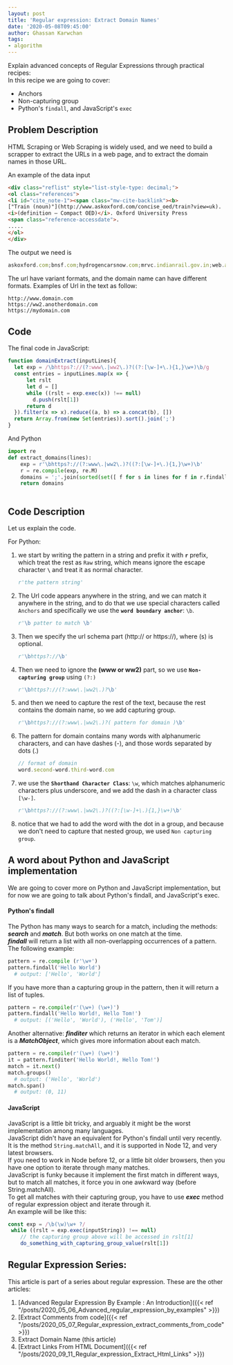 ```yaml
---
layout: post
title: 'Regular expression: Extract Domain Names'
date: '2020-05-08T09:45:00'
author: Ghassan Karwchan
tags:
- algorithm
---
```



Explain advanced concepts of Regular Expressions through practical recipes:  
In this recipe we are going to cover:

* Anchors
* Non-capturing group
* Python's `findall`, and JavaScript's `exec`

<!--more-->

## Problem Description

HTML Scraping or Web Scraping is widely used, and we need to build a scrapper to extract the URLs in a web page, and to extract the domain names in those URL.  

An example of the data input

```html
<div class="reflist" style="list-style-type: decimal;">
<ol class="references">
<li id="cite_note-1"><span class="mw-cite-backlink"><b> 
["Train (noun)"](http://www.askoxford.com/concise_oed/train?view=uk). 
<i>(definition – Compact OED)</i>. Oxford University Press
<span class="reference-accessdate">. 
.....
</ol>
</div>
```
The output we need is

```JavaScript
askoxford.com;bnsf.com;hydrogencarsnow.com;mrvc.indianrail.gov.in;web.archive.org
```

The url have variant formats, and the domain name can have different formats. Examples of Url in the text as follow:

```code
http://www.domain.com
https://ww2.anotherdomain.com
https://mydomain.com
```


## Code

The final code in JavaScript:

```javascript
function domainExtract(inputLines){
  let exp = /\bhttps?://(?:www\.|ww2\.)?((?:[\w-]+\.){1,}\w+)\b/g
  const entries = inputLines.map(x => {
      let rslt
      let d = []
      while ((rslt = exp.exec(x)) !== null)
        d.push(rslt[1])
      return d
  }).filter(x => x).reduce((a, b) => a.concat(b), [])
  return Array.from(new Set(entries)).sort().join(';')
}
```

And Python

```python
import re
def extract_domains(lines):
    exp = r'\bhttps?://(?:www\.|ww2\.)?((?:[\w-]+\.){1,}\w+)\b'
    r = re.compile(exp, re.M)
    domains = ';'.join(sorted(set([ f for s in lines for f in r.findall(s) ])))
    return domains
    
```

## Code Description

Let us explain the code.  
  
For Python:  


1. we start by writing the pattern in a string and prefix it with **`r`** prefix, which treat the rest as `Raw` string, which means ignore the escape character **`\`** and treat it as normal character.
    ```python
    r'the pattern string'
    ```
2. The Url code appears anywhere in the string, and we can match it anywhere in the string, and to do that we use special characters called `Anchors` and specifically we use the **`word boundary anchor`**: `\b`.
    ```python
    r'\b patter to match \b'
    ```
3. Then we specify the url schema part (http:// or https://), where (s) is optional.
    ```python
    r'\bhttps?://\b'
    ```
4. Then we need to ignore the **(www or ww2)** part, so we use **`Non-capturing group`** using `(?:)`
    ```python
    r'\bhttps?://(?:www\.|ww2\.)?\b'
    ```
5. and then we need to capture the rest of the text, because the rest contains the domain name, so we add capturing group.  
    ```python
    r'\bhttps?://(?:www\.|ww2\.)?( pattern for domain )\b'
    ```
6. The pattern for domain contains many words with alphanumeric characters, and can have dashes (-), and those words separated by dots (.)
    ```javascript
    // format of domain
    word.second-word.third-word.com
    ```
7. we use the **`Shorthand Character Class`**: `\w`, which matches alphanumeric characters plus underscore, and we add the dash in a character class `[\w-]`.  
    ```python
    r'\bhttps?://(?:www\.|ww2\.)?((?:[\w-]+\.){1,}\w+)\b'
    ```
8. notice that we had to add the word with the dot in a group, and because we don't need to capture that nested group, we used `Non capturing group`.

## A word about Python and JavaScript implementation

We are going to cover more on Python and JavaScript implementation, but for now we are going to talk about Python's findall, and JavaScript's exec.  

#### Python's findall

The Python has many ways to search for a match, including the methods: __*search*__ and __*match*__. But both works on one match at the time.  
*__findall__* will return a list with all non-overlapping occurrences of a pattern.  
The following example:

```python
pattern = re.compile (r'\w+')
pattern.findall('Hello World')
  # output: ['Hello', 'World']
```

If you have more than a capturing group in the pattern, then it will return a list of tuples.

```python
pattern = re.compile(r'(\w+) (\w+)')
pattern.findall('Hello World!, Hello Tom!')
  # output: [('Hello', 'World'), ('Hello', 'Tom')]
```

Another alternative: *__finditer__* which returns an iterator in which each element is a *__MatchObject__*, which gives more information about each match.

```python
pattern = re.compile(r'(\w+) (\w+)')
it = pattern.finditer('Hello World!, Hello Tom!')
match = it.next()
match.groups()
  # output: ('Hello', 'World')
match.span()
  # output: (0, 11)
```

#### JavaScript

JavaScript is a little bit tricky, and arguably it might be the worst implementation among many languages.  
JavaScript didn't have an equivalent for Python's findall until very recently. It is the method `String.matchAll`, and it is supported in Node 12, and very latest browsers.  
If you need to work in Node before 12, or a little bit older browsers, then you have one option to iterate through many matches.  
JavaScript is funky because it implement the first match in different ways, but to match all matches, it force you in one awkward way (before String.matchAll).  
To get all matches with their capturing group, you have to use *__exec__* method of regular expression object and iterate through it.  
An example will be like this: 

```javascript
const exp = /\b(\w)\w+ ?/
 while ((rslt = exp.exec(inputString)) !== null)
    // the capturing group above will be accessed in rslt[1]
    do_something_with_capturing_group_value(rslt[1])
```


## Regular Expression Series:

This article is part of a series about regular expression. These are the other articles:  

1. [Advanced Regular Expression By Example : An Introduction]({{< ref "/posts/2020_05_06_Advanced_regular_expression_by_examples" >}})
1. [Extract Comments from code]({{< ref "/posts/2020_05_07_Regular_expression_extract_comments_from_code" >}})
3. Extract Domain Name (this article)
4. [Extract Links From HTML Document]({{< ref "/posts/2020_09_11_Regular_expression_Extract_Html_Links" >}})